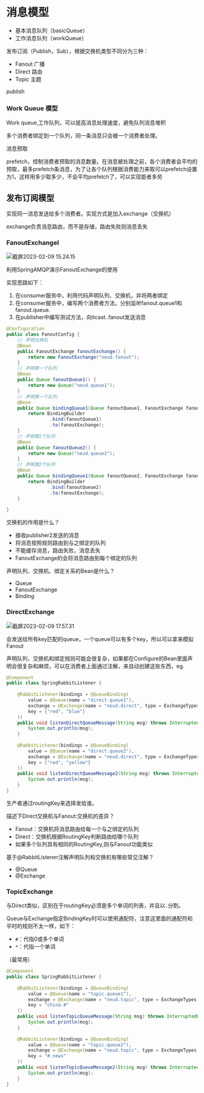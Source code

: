 # 消息模型



- 基本消息队列（basicQueue）
- 工作消息队列（workQueue）





发布订阅（Publish，Sub），根据交换机类型不同分为三种：

- Fanout 广播
- Direct 路由
- Topic 主题







publish



### Work Queue 模型

Work queue,工作队列，可以提高消息处理速度，避免队列消息堆积



多个消费者绑定到一个队列，同一条消息只会被一个消费者处理。

消息预取

prefetch，控制消费者预取的消息数量。在消息被处理之前，各个消费者会平均的预取，最多prefetch条消息，为了让各个队列根据消费能力来取可以prefetch设置为1，这样用多少取多少，不会平均prefetch了，可以实现能者多劳





## 发布订阅模型

实现同一消息发送给多个消费者。实现方式是加入exchange（交换机）

exchange负责消息路由，而不是存储，路由失败则消息丢失



### FanoutExchangel

![截屏2023-02-09 15.24.15](https://xingqiu-tuchuang-1256524210.cos.ap-shanghai.myqcloud.com/3978/%E6%88%AA%E5%B1%8F2023-02-09%2015.24.15.png)



利用SpringAMQP演示FanoutExchange的使用

实现思路如下：

1. 在consumer服务中，利用代码声明队列、交换机，并将两者绑定
2. 在consumer服务中，编写两个消费者方法，分别监听fanout.queue1和fanout.queue.
3. 在publisher中编写测试方法，向itcast..fanout发送消息



```java
@Configuration
public class FanoutConfig {
    // 声明交换机
    @Bean
    public FanoutExchange fanoutExchange() {
        return new FanoutExchange("neud.fanout");
    }
    // 声明第一个队列
    @Bean
    public Queue fanoutQueue1() {
        return new Queue("neud.queue1");
    }
    // 声明第一个队列
    @Bean
    public Queue bindingQueue1(Queue fanoutQueue1, FanoutExchange fanoutExchange) {
        return BindingBuilder
                .bind(fanoutQueue1)
                .to(fanoutExchange);
    }
    // 声明第2个队列
    @Bean
    public Queue fanoutQueue2() {
        return new Queue("neud.queue2");
    }
    // 声明第2个队列
    @Bean
    public Queue bindingQueue1(Queue fanoutQueue2, FanoutExchange fanoutExchange) {
        return BindingBuilder
                .bind(fanoutQueue2)
                .to(fanoutExchange);
    }
    
}
```



交换机的作用是什么？

- 接收publisher2发送的消息
- 将消息按照规则路由到与之绑定的队列
- 不能缓存消息，路由失败，消息丢失
- FanoutExchange的会将消息路由到每个绑定的队列

声明队列、交换机、绑定关系的Bean是什么？

- Queue
- FanoutExchange
- Binding



### DirectExchange



![截屏2023-02-09 17.57.31](https://xingqiu-tuchuang-1256524210.cos.ap-shanghai.myqcloud.com/3978/%E6%88%AA%E5%B1%8F2023-02-09%2017.57.31.png)

会发送给所有key匹配的queue，一个queue可以有多个key，所以可以拿来模拟Fanout





声明队列、交换机和绑定规则可能会很复杂，如果都在Configure的Bean里面声明会很复杂和麻烦，可以在消费者上面通过注解，来自动创建这些东西，eg.

```java
@Component
public class SpringRabbitListener {
    
    @RabbitListener(bindings = @QueueBinding(
    	value = @Queue(name = "direct.queue1"),
        exchange = @Exchange(name = "neud.direct", type = ExchangeTypes.DIRECT),
        key = {"red", "blue"}
    ))
    public void listenDirectQueueMessage(String msg) throws InterruptedException {
        System.out.println(msg);
    }
    
    @RabbitListener(bindings = @QueueBinding(
    	value = @Queue(name = "direct.queue2"),
        exchange = @Exchange(name = "neud.direct", type = ExchangeTypes.DIRECT),
        key = {"red", "yellow"}
    ))
    public void listenDirectQueueMessage2(String msg) throws InterruptedException {
        System.out.println(msg);
    }
}
```

生产者通过routingKey来选择发给谁。



描述下Direct交换机与Fanout:交换机的差异？

- Fanout：交换机将消息路由给每一个与之绑定的队列
- Direct：交换机根据RoutingKey判断路由给哪个队列
- 如果多个队列具有相同的RoutingKey,则与Fanout功能类似

基于@RabbitListener注解声明队列和交换机有哪些常见注解？

- @Queue
- @Exchange



### TopicExchange

与Direct类似，区别在于routingKey必须是多个单词的列表，并且以`.`分割。

Queue与Exchange指定BindingKey时可以使用通配符，注意这里面的通配符和平时的规则不太一样，如下：

- `#`：代指0或多个单词
- `*`：代指一个单词

（最常用）

```java
@Component
public class SpringRabbitListener {
    
    @RabbitListener(bindings = @QueueBinding(
    	value = @Queue(name = "topic.queue1"),
        exchange = @Exchange(name = "neud.topic", type = ExchangeTypes.TOPIC),
        key = "china.#"
    ))
    public void listenTopicQueueMessage(String msg) throws InterruptedException {
        System.out.println(msg);
    }
    
    @RabbitListener(bindings = @QueueBinding(
    	value = @Queue(name = "topic.queue2"),
        exchange = @Exchange(name = "neud.topic", type = ExchangeTypes.TOPIC),
        key = "#.news"
    ))
    public void listenTopicQueueMessage2(String msg) throws InterruptedException {
        System.out.println(msg);
    }
}
```



